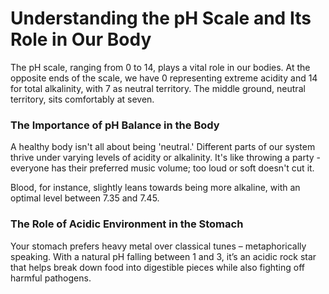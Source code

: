 # Understanding the pH Scale and Its Role in Our Body

The pH scale, ranging from 0 to 14, plays a vital role in our bodies. At the opposite ends of the scale, we have 0 representing extreme acidity and 14 for total alkalinity, with 7 as neutral territory. The middle ground, neutral territory, sits comfortably at seven.

### **The Importance of pH Balance in the Body**

A healthy body isn't all about being 'neutral.' Different parts of our system thrive under varying levels of acidity or alkalinity. It's like throwing a party - everyone has their preferred music volume; too loud or soft doesn't cut it.

Blood, for instance, slightly leans towards being more alkaline, with an optimal level between 7.35 and 7.45.

### **The Role of Acidic Environment in the Stomach**

Your stomach prefers heavy metal over classical tunes – metaphorically speaking. With a natural pH falling between 1 and 3, it’s an acidic rock star that helps break down food into digestible pieces while also fighting off harmful pathogens.